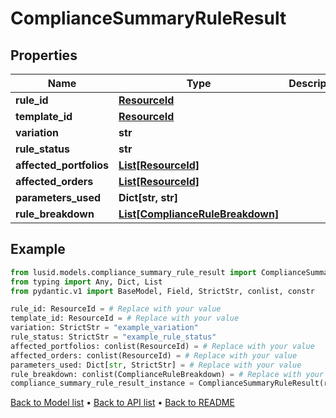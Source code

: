 # ComplianceSummaryRuleResult

## Properties
Name | Type | Description | Notes
------------ | ------------- | ------------- | -------------
**rule_id** | [**ResourceId**](ResourceId.md) |  | 
**template_id** | [**ResourceId**](ResourceId.md) |  | 
**variation** | **str** |  | 
**rule_status** | **str** |  | 
**affected_portfolios** | [**List[ResourceId]**](ResourceId.md) |  | 
**affected_orders** | [**List[ResourceId]**](ResourceId.md) |  | 
**parameters_used** | **Dict[str, str]** |  | 
**rule_breakdown** | [**List[ComplianceRuleBreakdown]**](ComplianceRuleBreakdown.md) |  | 
## Example

```python
from lusid.models.compliance_summary_rule_result import ComplianceSummaryRuleResult
from typing import Any, Dict, List
from pydantic.v1 import BaseModel, Field, StrictStr, conlist, constr

rule_id: ResourceId = # Replace with your value
template_id: ResourceId = # Replace with your value
variation: StrictStr = "example_variation"
rule_status: StrictStr = "example_rule_status"
affected_portfolios: conlist(ResourceId) = # Replace with your value
affected_orders: conlist(ResourceId) = # Replace with your value
parameters_used: Dict[str, StrictStr] = # Replace with your value
rule_breakdown: conlist(ComplianceRuleBreakdown) = # Replace with your value
compliance_summary_rule_result_instance = ComplianceSummaryRuleResult(rule_id=rule_id, template_id=template_id, variation=variation, rule_status=rule_status, affected_portfolios=affected_portfolios, affected_orders=affected_orders, parameters_used=parameters_used, rule_breakdown=rule_breakdown)

```

[Back to Model list](../README.md#documentation-for-models) &#8226; [Back to API list](../README.md#documentation-for-api-endpoints) &#8226; [Back to README](../README.md)

